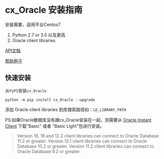 # cx_Oracle 安装指南

安装需要，适用平台Centos7

1. Python 2.7 or 3.5 以及更高
2. Oracle client libraries.

[API文档](https://cx-oracle.readthedocs.io/en/7.3/api_manual/module.html#module)

[帮助例子](https://github.com/oracle/python-cx_Oracle/blob/master/samples)

## 快速安装

从`PyPI`安装`cx_Oracle`
```
python -m pip install cx_Oracle --upgrade
```

添加 Oracle client libraries 到库搜索路径如：`LD_LIBRARY_PATH`

PS:如果Oracle数据库没有跟cx_Oracle安装在一起，则需要从 [Oracle Instant Client](https://www.oracle.com/database/technologies/instant-client.html) 下载"Basic" 或者 "Basic Light"包进行安装。

> Version 19, 18 and 12.2 client libraries can connect to Oracle Database 11.2 or greater. Version 12.1 client libraries can connect to Oracle Database 10.2 or greater. Version 11.2 client libraries can connect to Oracle Database 9.2 or greater.

